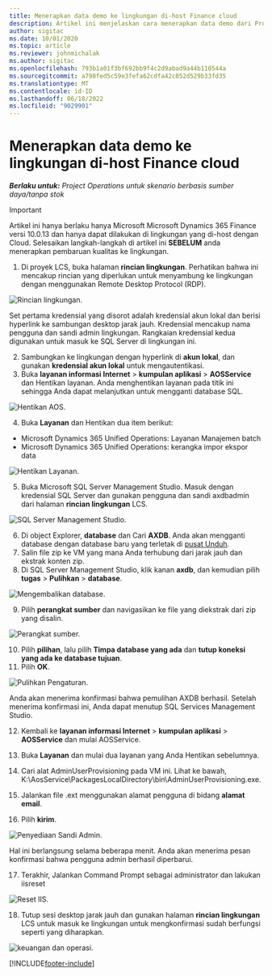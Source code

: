 ```yaml
---
title: Menerapkan data demo ke lingkungan di-host Finance cloud
description: Artikel ini menjelaskan cara menerapkan data demo dari Project Operations ke lingkungan Dynamics 365 Finance yang dihost di cloud.
author: sigitac
ms.date: 10/01/2020
ms.topic: article
ms.reviewer: johnmichalak
ms.author: sigitac
ms.openlocfilehash: 793b1a01f3bf692bb9f4c2d9abad9a44b110544a
ms.sourcegitcommit: a798fed5c59e3fefa62cdfa42c852d529b33fd35
ms.translationtype: MT
ms.contentlocale: id-ID
ms.lasthandoff: 06/18/2022
ms.locfileid: "9029901"
---
```

# <a name="apply-demo-data-to-a-finance-cloud-hosted-environment"></a>Menerapkan data demo ke lingkungan di-host Finance cloud

_**Berlaku untuk:** Project Operations untuk skenario berbasis sumber daya/tanpa stok_

> [!IMPORTANT]
> Artikel ini hanya berlaku hanya Microsoft Microsoft Dynamics 365 Finance versi 10.0.13 dan hanya dapat dilakukan di lingkungan yang di-host dengan Cloud. Selesaikan langkah-langkah di artikel ini **SEBELUM** anda menerapkan pembaruan kualitas ke lingkungan.

1. Di proyek LCS, buka halaman **rincian lingkungan**. Perhatikan bahwa ini mencakup rincian yang diperlukan untuk menyambung ke lingkungan dengan menggunakan Remote Desktop Protocol (RDP).

![Rincian lingkungan.](./media/1EnvironmentDetails.png)

Set pertama kredensial yang disorot adalah kredensial akun lokal dan berisi hyperlink ke sambungan desktop jarak jauh. Kredensial mencakup nama pengguna dan sandi admin lingkungan. Rangkaian kredensial kedua digunakan untuk masuk ke SQL Server di lingkungan ini.

2. Sambungkan ke lingkungan dengan hyperlink di **akun lokal**, dan gunakan **kredensial akun lokal** untuk mengautentikasi.
3. Buka **layanan informasi Internet** > **kumpulan aplikasi** > **AOSService** dan Hentikan layanan. Anda menghentikan layanan pada titik ini sehingga Anda dapat melanjutkan untuk mengganti database SQL.

![Hentikan AOS.](./media/2StopAOS.png)

4. Buka **Layanan** dan Hentikan dua item berikut:

- Microsoft Dynamics 365 Unified Operations: Layanan Manajemen batch
- Microsoft Dynamics 365 Unified Operations: kerangka impor ekspor data

![Hentikan Layanan.](./media/3StopServices.png)

5. Buka Microsoft SQL Server Management Studio. Masuk dengan kredensial SQL Server dan gunakan pengguna dan sandi axdbadmin dari halaman **rincian lingkungan** LCS.

![SQL Server Management Studio.](./media/4SSMS.png)

6. Di object Explorer, **database** dan Cari **AXDB**. Anda akan mengganti database dengan database baru yang terletak di [pusat Unduh](https://download.microsoft.com/download/1/a/3/1a314bd2-b082-4a87-abdc-1ba26c92b63d/ProjOpsDemoDataFOGARelease.zip). 
7. Salin file zip ke VM yang mana Anda terhubung dari jarak jauh dan ekstrak konten zip.
8. Di SQL Server Management Studio, klik kanan **axdb**, dan kemudian pilih **tugas** > **Pulihkan** > **database**.

![Mengembalikan database.](./media/5RestoreDatabase.png)

9. Pilih **perangkat sumber** dan navigasikan ke file yang diekstrak dari zip yang disalin.

![Perangkat sumber.](./media/6SourceDevice.png)

10. Pilih **pilihan**, lalu pilih **Timpa database yang ada** dan **tutup koneksi yang ada ke database tujuan**. 
11. Pilih **OK**.

![Pulihkan Pengaturan.](./media/7RestoreSetting.png)

Anda akan menerima konfirmasi bahwa pemulihan AXDB berhasil. Setelah menerima konfirmasi ini, Anda dapat menutup SQL Services Management Studio.

12. Kembali ke **layanan informasi Internet** > **kumpulan aplikasi** > **AOSService** dan mulai AOSService.
13. Buka **Layanan** dan mulai dua layanan yang Anda Hentikan sebelumnya.

14. Cari alat AdminUserProvisioning pada VM ini. Lihat ke bawah, K:\AosService\PackagesLocalDirectory\bin\AdminUserProvisioning.exe.
15. Jalankan file .ext menggunakan alamat pengguna di bidang **alamat email**. 
16. Pilih **kirim**.

![Penyediaan Sandi Admin.](./media/8AdminUserProvisioning.png)

Hal ini berlangsung selama beberapa menit. Anda akan menerima pesan konfirmasi bahwa pengguna admin berhasil diperbarui.

17. Terakhir, Jalankan Command Prompt sebagai administrator dan lakukan iisreset

![Reset IIS.](./media/9IISReset.png)

18. Tutup sesi desktop jarak jauh dan gunakan halaman **rincian lingkungan** LCS untuk masuk ke lingkungan untuk mengkonfirmasi sudah berfungsi seperti yang diharapkan.

![keuangan dan operasi.](./media/10FinanceAndOperations.png)


[!INCLUDE[footer-include](../includes/footer-banner.md)]